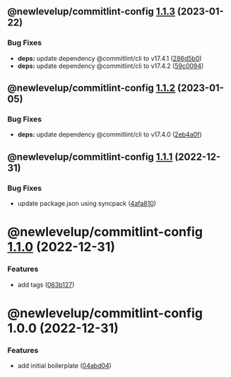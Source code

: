 ## @newlevelup/commitlint-config [1.1.3](https://github.com/newlevelup/config/compare/@newlevelup/commitlint-config@1.1.2...@newlevelup/commitlint-config@1.1.3) (2023-01-22)


### Bug Fixes

* **deps:** update dependency @commitlint/cli to v17.4.1 ([286d5b0](https://github.com/newlevelup/config/commit/286d5b0ac349f4f9b99e8d0bc8d4583ff37810f8))
* **deps:** update dependency @commitlint/cli to v17.4.2 ([59c0094](https://github.com/newlevelup/config/commit/59c009415eea1236ff622bdfe28744563a7e15ae))

## @newlevelup/commitlint-config [1.1.2](https://github.com/newlevelup/config/compare/@newlevelup/commitlint-config@1.1.1...@newlevelup/commitlint-config@1.1.2) (2023-01-05)


### Bug Fixes

* **deps:** update dependency @commitlint/cli to v17.4.0 ([2eb4a0f](https://github.com/newlevelup/config/commit/2eb4a0fb901f163a8183eed3afe0a9ec69a34d75))

## @newlevelup/commitlint-config [1.1.1](https://github.com/newlevelup/config/compare/@newlevelup/commitlint-config@1.1.0...@newlevelup/commitlint-config@1.1.1) (2022-12-31)


### Bug Fixes

* update package.json using syncpack ([4afa810](https://github.com/newlevelup/config/commit/4afa810624c2b0b8483a9c07de1f7b9e4628c5b3))

# @newlevelup/commitlint-config [1.1.0](https://github.com/newlevelup/config/compare/@newlevelup/commitlint-config@1.0.0...@newlevelup/commitlint-config@1.1.0) (2022-12-31)


### Features

* add tags ([063b127](https://github.com/newlevelup/config/commit/063b1278cfc0a52b1f5aa5324371af3f48947837))

# @newlevelup/commitlint-config 1.0.0 (2022-12-31)


### Features

* add initial boilerplate ([04abd04](https://github.com/newlevelup/config/commit/04abd040bc0501f9202853794aea884aa0d31b0c))
